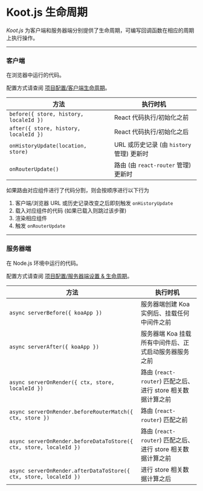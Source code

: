 # Koot.js 生命周期

_Koot.js_ 为客户端和服务器端分别提供了生命周期，可编写回调函数在相应的周期上执行操作。

---

### 客户端

在浏览器中运行的代码。

配置方式请查阅 [项目配置/客户端生命周期](/config?id=客户端生命周期)。

| 方法                                   | 执行时机                                  |
| -------------------------------------- | ----------------------------------------- |
| `before({ store, history, localeId })` | React 代码执行/初始化之前                 |
| `after({ store, history, localeId })`  | React 代码执行/初始化之后                 |
| `onHistoryUpdate(location, store)`     | URL 或历史记录 (由 `history` 管理) 更新时 |
| `onRouterUpdate()`                     | 路由 (由 `react-router` 管理) 更新时      |

如果路由对应组件进行了代码分割，则会按顺序进行以下行为

1. 客户端/浏览器 URL 或历史记录改变之后即刻触发 `onHistoryUpdate`
2. 载入对应组件的代码 (如果已载入则跳过该步骤)
3. 渲染相应组件
4. 触发 `onRouterUpdate`

---

### 服务器端

在 Node.js 环境中运行的代码。

配置方式请查阅 [项目配置/服务器端设置 & 生命周期](/config?id=服务器端设置-amp-生命周期)。

| 方法                                                               | 执行时机                                                    |
| ------------------------------------------------------------------ | ----------------------------------------------------------- |
| `async serverBefore({ koaApp })`                                   | 服务器端创建 Koa 实例后、挂载任何中间件之前                 |
| `async serverAfter({ koaApp })`                                    | 服务器端 Koa 挂载所有中间件后、正式启动服务器服务之前       |
| `async serverOnRender({ ctx, store, localeId })`                   | 路由 (`react-router`) 匹配之后、进行 store 相关数据计算之前 |
| `async serverOnRender.beforeRouterMatch({ ctx, store })`           | 路由 (`react-router`) 匹配之前                              |
| `async serverOnRender.beforeDataToStore({ ctx, store, localeId })` | 路由 (`react-router`) 匹配之后、进行 store 相关数据计算之前 |
| `async serverOnRender.afterDataToStore({ ctx, store, localeId })`  | 进行 store 相关数据计算之后                                 |
